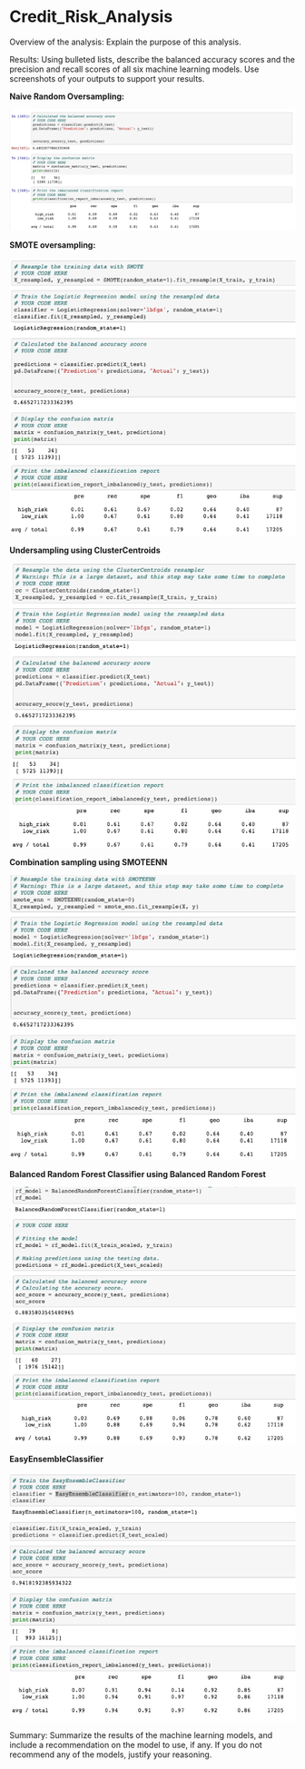 # Credit_Risk_Analysis

Overview of the analysis: Explain the purpose of this analysis.


Results: Using bulleted lists, describe the balanced accuracy scores and the precision and recall scores of all six machine learning models. Use screenshots of your outputs to support your results.

**Naive Random Oversampling:**

![Naive Random Oversampling](https://github.com/niklasax/Credit_Risk_Analysis/blob/main/Screen%20Shot%202021-02-14%20at%206.48.05%20PM.png "Naive Random Oversampling")

**SMOTE oversampling:**

![SMOTE oversampling](https://github.com/niklasax/Credit_Risk_Analysis/blob/main/Screen%20Shot%202021-02-14%20at%206.57.03%20PM.png "SMOTE Oversampling")


**Undersampling using ClusterCentroids**

![Undersampling using ClusterCentroids](https://github.com/niklasax/Credit_Risk_Analysis/blob/main/Screen%20Shot%202021-02-14%20at%207.03.08%20PM.png "Undersampling using ClusterCentroids")


**Combination sampling using SMOTEENN**

![Combination sampling using SMOTEENN](https://github.com/niklasax/Credit_Risk_Analysis/blob/main/Screen%20Shot%202021-02-14%20at%207.03.46%20PM.png "Combination sampling using SMOTEENN")

**Balanced Random Forest Classifier using Balanced Random Forest**

![Balanced Random Forest Classifier using Balanced Random Forest](https://github.com/niklasax/Credit_Risk_Analysis/blob/main/Screen%20Shot%202021-02-14%20at%207.38.37%20PM.png "Balanced Random Forest Classifier using Balanced Random Forest")

**EasyEnsembleClassifier**

![EasyEnsembleClassifier](https://github.com/niklasax/Credit_Risk_Analysis/blob/main/Screen%20Shot%202021-02-14%20at%207.45.52%20PM.png "EasyEnsembleClassifier")

Summary: Summarize the results of the machine learning models, and include a recommendation on the model to use, if any. If you do not recommend any of the models, justify your reasoning.
